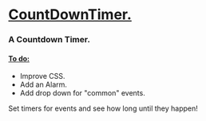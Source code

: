 <h1> <ins> CountDownTimer. </ins> </h1>
<h3> A Countdown Timer. </h3>
<h4><ins>To do:</ins></h4>
<ul> 
  <li>Improve CSS.</li>
  <li>Add an Alarm.</li>
  <li>Add drop down for "common" events.</li>
</ul>

<p>Set timers for events and see how long until they happen!</p>
